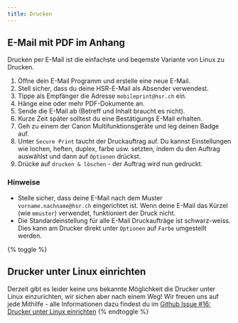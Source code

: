 ```yaml
---
title: Drucken
---
```


## E-Mail mit PDF im Anhang

Drucken per E-Mail ist die einfachste und beqemste Variante von Linux zu Drucken.

1. Öffne dein E-Mail Programm und erstelle eine neue E-Mail.
2. Stell sicher, dass du deine HSR-E-Mail als Absender verwendest.
2. Tippe als Empfänger die Adresse `mobileprint@hsr.ch` ein.
3. Hänge eine oder mehr PDF-Dokumente an.
4. Sende die E-Mail ab (Betreff und Inhalt braucht es nicht). <br>
5. Kurze Zeit später solltest du eine Bestätigungs E-Mail erhalten.
6. Geh zu einem der Canon Multifunktionsgeräte und leg deinen Badge auf.
7. Unter `Secure Print` taucht der Druckauftrag auf. Du kannst Einstellungen wie lochen, heften, duplex, farbe usw. setzten, indem du den Auftrag auswählst und dann auf `Optionen` drückst.
8. Drücke auf `drucken & löschen` - der Auftrag wird nun gedruckt.

### Hinweise

* Stelle sicher, dass deine E-Mail nach dem Muster `vorname.nachname@hsr.ch` eingerichtet ist. Wenn deine E-Mail das Kürzel (wie `mmuster`) verwendet, funktioniert der Druck nicht.
* Die Standardeinstellung für alle E-Mail Druckaufträge ist schwarz-weiss. Dies kann am Drucker
direkt unter `Optionen`  auf `Farbe` umgestellt werden.


{% toggle %}
## Drucker unter Linux einrichten

Derzeit gibt es leider keine uns bekannte Möglichkeit die Drucker unter Linux einzurichten, wir
sichen aber nach einem Weg! Wir freuen uns auf jede Mithilfe - alle Informationen dazu findest
du im [Github Issue #16: Drucker unter Linux einrichten](https://github.com/altcomphsr/altcomphsr.vshsr.ch/issues/16)
{% endtoggle %}
